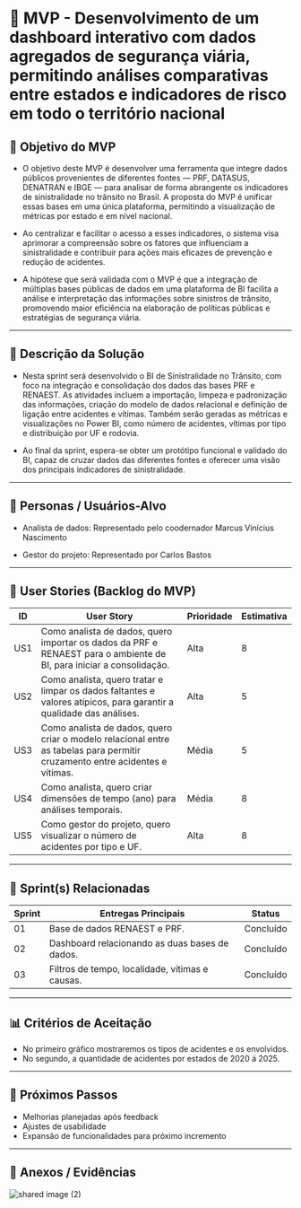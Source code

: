 # 📌 MVP - Desenvolvimento de um dashboard interativo com dados agregados de segurança viária, permitindo análises comparativas entre estados e indicadores de risco em todo o território nacional

## 🎯 Objetivo do MVP
- O objetivo deste MVP é desenvolver uma ferramenta que integre dados públicos provenientes de diferentes fontes — PRF, DATASUS, DENATRAN e IBGE — para analisar de forma abrangente os indicadores de sinistralidade no trânsito no Brasil. A proposta do MVP é unificar essas bases em uma única plataforma, permitindo a visualização de métricas por estado e em nível nacional.

- Ao centralizar e facilitar o acesso a esses indicadores, o sistema visa aprimorar a compreensão sobre os fatores que influenciam a sinistralidade e contribuir para ações mais eficazes de prevenção e redução de acidentes.
  
- A hipótese que será validada com o MVP é que a integração de múltiplas bases públicas de dados em uma plataforma de BI facilita a análise e interpretação das informações sobre sinistros de trânsito, promovendo maior eficiência na elaboração de políticas públicas e estratégias de segurança viária. 

---

## 📝 Descrição da Solução
- Nesta sprint será desenvolvido o BI de Sinistralidade no Trânsito, com foco na integração e consolidação dos dados das bases PRF e RENAEST. As atividades incluem a importação, limpeza e padronização das informações, criação do modelo de dados relacional e definição de ligação entre acidentes e vítimas. Também serão geradas as métricas e visualizações no Power BI, como número de acidentes, vítimas por tipo e distribuição por UF e rodovia.

- Ao final da sprint, espera-se obter um protótipo funcional e validado do BI, capaz de cruzar dados das diferentes fontes e oferecer uma visão dos principais indicadores de sinistralidade.

---

## 👥 Personas / Usuários-Alvo
- Analista de dados: Representado pelo coodernador Marcus Vinícius Nascimento

- Gestor do projeto: Representado por Carlos Bastos 

---

## 🔑 User Stories (Backlog do MVP)
| ID  | User Story                                                                 | Prioridade | Estimativa |
|-----|-----------------------------------------------------------------------------|------------|------------|
| US1    | Como analista de dados, quero importar os dados da PRF e RENAEST para o ambiente de BI, para iniciar a consolidação.                                                                 | Alta          | 8 |
| US2    | Como analista, quero tratar e limpar os dados faltantes e valores atípicos, para garantir a qualidade das análises.                                              | Alta          | 5      |
| US3    | Como analista de dados, quero criar o modelo relacional entre as tabelas para permitir cruzamento entre acidentes e vítimas.  | Média         | 5     |
| US4    |  Como analista, quero criar dimensões de tempo (ano) para análises temporais.| Média| 8     |
| US5    | Como gestor do projeto, quero visualizar o número de acidentes por tipo e UF.| Alta          | 8  |                     

---

## 📅 Sprint(s) Relacionadas
| Sprint | Entregas Principais                          | Status   |
|--------|----------------------------------------------|----------|
| 01     | Base de dados RENAEST e PRF.                       | Concluído|
| 02     | Dashboard relacionando as duas bases de dados.     | Concluído |
| 03     | Filtros de tempo, localidade, vítimas e causas.    | Concluído |

---
## 📊 Critérios de Aceitação
- No primeiro gráfico mostraremos os tipos de acidentes e os envolvidos.
- No segundo, a quantidade de acidentes por estados de 2020 á 2025.


---

## 🚀 Próximos Passos
- Melhorias planejadas após feedback  
- Ajustes de usabilidade  
- Expansão de funcionalidades para próximo incremento  

---

## 📂 Anexos / Evidências
![shared image (2)](https://github.com/user-attachments/assets/54d653ca-4f5b-4c2c-9077-d4e6c6d33997)

